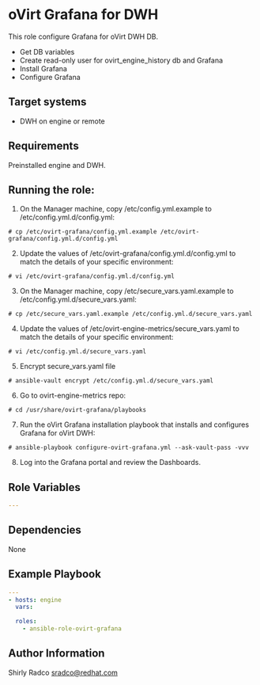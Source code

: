 oVirt Grafana for DWH
=================

This role configure Grafana for oVirt DWH DB.

- Get DB variables
- Create read-only user for ovirt_engine_history db and Grafana
- Install Grafana
- Configure Grafana

Target systems
--------------

* DWH on engine or remote

Requirements
------------

Preinstalled engine and DWH.


Running the role:
-----------------

1. On the Manager machine, copy /etc/config.yml.example to /etc/config.yml.d/config.yml:
```
# cp /etc/ovirt-grafana/config.yml.example /etc/ovirt-grafana/config.yml.d/config.yml
```
2. Update the values of /etc/ovirt-grafana/config.yml.d/config.yml to match the details of your specific environment:
```
# vi /etc/ovirt-grafana/config.yml.d/config.yml
```

3. On the Manager machine, copy /etc/secure_vars.yaml.example to /etc/config.yml.d/secure_vars.yaml:
```
# cp /etc/secure_vars.yaml.example /etc/config.yml.d/secure_vars.yaml
```

4. Update the values of /etc/ovirt-engine-metrics/secure_vars.yaml to match the details of your specific environment:
```
# vi /etc/config.yml.d/secure_vars.yaml
```

5. Encrypt secure_vars.yaml file
```
# ansible-vault encrypt /etc/config.yml.d/secure_vars.yaml
```

6. Go to ovirt-engine-metrics repo:
```
# cd /usr/share/ovirt-grafana/playbooks
```

7. Run the oVirt Grafana installation playbook that installs and configures Grafana for oVirt DWH:
```
# ansible-playbook configure-ovirt-grafana.yml --ask-vault-pass -vvv
```

8. Log into the Grafana portal and review the Dashboards.


Role Variables
--------------

```yaml
---

```

Dependencies
------------

None

Example Playbook
----------------

```yaml
---
- hosts: engine
  vars:

  roles:
    - ansible-role-ovirt-grafana
```

Author Information
------------------

Shirly Radco
sradco@redhat.com
